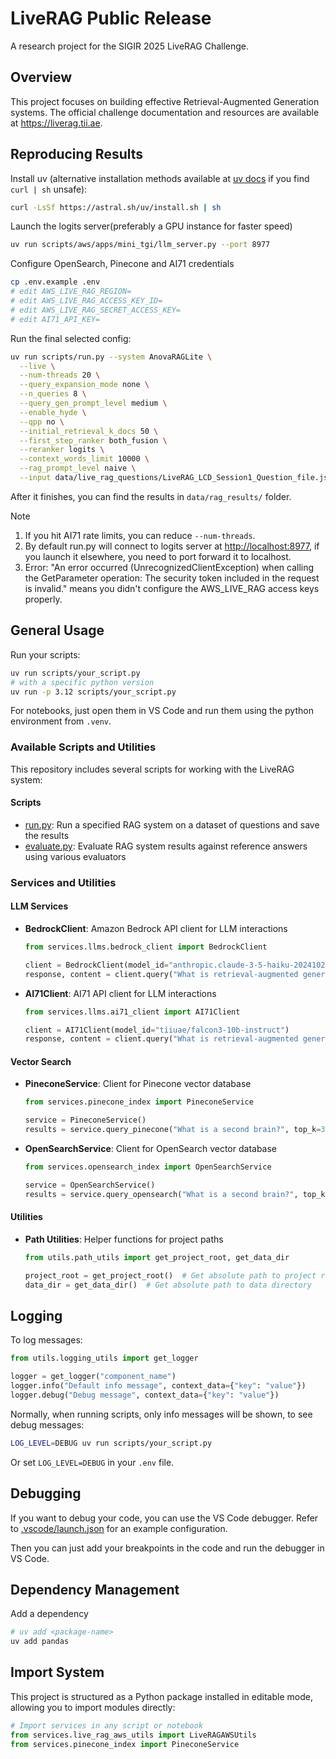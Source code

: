 # LiveRAG Public Release

A research project for the SIGIR 2025 LiveRAG Challenge.

## Overview

This project focuses on building effective Retrieval-Augmented Generation systems. The official challenge documentation and resources are available at <https://liverag.tii.ae>.

## Reproducing Results

Install uv (alternative installation methods available at [uv docs](https://docs.astral.sh/uv/getting-started/installation/) if you find `curl | sh` unsafe):

```bash
curl -LsSf https://astral.sh/uv/install.sh | sh
```

Launch the logits server(preferably a GPU instance for faster speed)

```bash
uv run scripts/aws/apps/mini_tgi/llm_server.py --port 8977
```

Configure OpenSearch, Pinecone and AI71 credentials

```bash
cp .env.example .env
# edit AWS_LIVE_RAG_REGION=
# edit AWS_LIVE_RAG_ACCESS_KEY_ID=
# edit AWS_LIVE_RAG_SECRET_ACCESS_KEY=
# edit AI71_API_KEY=
```

Run the final selected config:

```bash
uv run scripts/run.py --system AnovaRAGLite \
  --live \
  --num-threads 20 \
  --query_expansion_mode none \
  --n_queries 8 \
  --query_gen_prompt_level medium \
  --enable_hyde \
  --qpp no \
  --initial_retrieval_k_docs 50 \
  --first_step_ranker both_fusion \
  --reranker logits \
  --context_words_limit 10000 \
  --rag_prompt_level naive \
  --input data/live_rag_questions/LiveRAG_LCD_Session1_Question_file.jsonl
```

After it finishes, you can find the results in `data/rag_results/` folder.

Note

1. If you hit AI71 rate limits, you can reduce `--num-threads`.
2. By default run.py will connect to logits server at <http://localhost:8977>, if you launch it elsewhere, you need to port forward it to localhost.
3. Error: "An error occurred (UnrecognizedClientException) when calling the GetParameter operation: The security token included in the request is invalid." means you didn't configure the AWS_LIVE_RAG access keys properly.

## General Usage

Run your scripts:

```bash
uv run scripts/your_script.py
# with a specific python version
uv run -p 3.12 scripts/your_script.py
```

For notebooks, just open them in VS Code and run them using the python environment from `.venv`.

### Available Scripts and Utilities

This repository includes several scripts for working with the LiveRAG system:

#### Scripts

- [run.py](scripts/run.py): Run a specified RAG system on a dataset of questions and save the results
- [evaluate.py](scripts/evaluate.py): Evaluate RAG system results against reference answers using various evaluators

### Services and Utilities

#### LLM Services

- **BedrockClient**: Amazon Bedrock API client for LLM interactions

  ```python
  from services.llms.bedrock_client import BedrockClient
  
  client = BedrockClient(model_id="anthropic.claude-3-5-haiku-20241022-v1:0")
  response, content = client.query("What is retrieval-augmented generation?")
  ```

- **AI71Client**: AI71 API client for LLM interactions

  ```python
  from services.llms.ai71_client import AI71Client
  
  client = AI71Client(model_id="tiiuae/falcon3-10b-instruct")
  response, content = client.query("What is retrieval-augmented generation?")
  ```

#### Vector Search

- **PineconeService**: Client for Pinecone vector database

  ```python
  from services.pinecone_index import PineconeService
  
  service = PineconeService()
  results = service.query_pinecone("What is a second brain?", top_k=3)
  ```

- **OpenSearchService**: Client for OpenSearch vector database

  ```python
  from services.opensearch_index import OpenSearchService
  
  service = OpenSearchService()
  results = service.query_opensearch("What is a second brain?", top_k=3)
  ```

#### Utilities

- **Path Utilities**: Helper functions for project paths

  ```python
  from utils.path_utils import get_project_root, get_data_dir
  
  project_root = get_project_root()  # Get absolute path to project root
  data_dir = get_data_dir()  # Get absolute path to data directory
  ```

## Logging

To log messages:

```python
from utils.logging_utils import get_logger

logger = get_logger("component_name")
logger.info("Default info message", context_data={"key": "value"})
logger.debug("Debug message", context_data={"key": "value"})
```

Normally, when running scripts, only info messages will be shown, to see debug messages:

```bash
LOG_LEVEL=DEBUG uv run scripts/your_script.py
```

Or set `LOG_LEVEL=DEBUG` in your `.env` file.

## Debugging

If you want to debug your code, you can use the VS Code debugger. Refer to [.vscode/launch.json](.vscode/launch.json) for an example configuration.

Then you can just add your breakpoints in the code and run the debugger in VS Code.

## Dependency Management

Add a dependency

```bash
# uv add <package-name>
uv add pandas
```

## Import System

This project is structured as a Python package installed in editable mode, allowing you to import modules directly:

```python
# Import services in any script or notebook
from services.live_rag_aws_utils import LiveRAGAWSUtils
from services.pinecone_index import PineconeService
```
